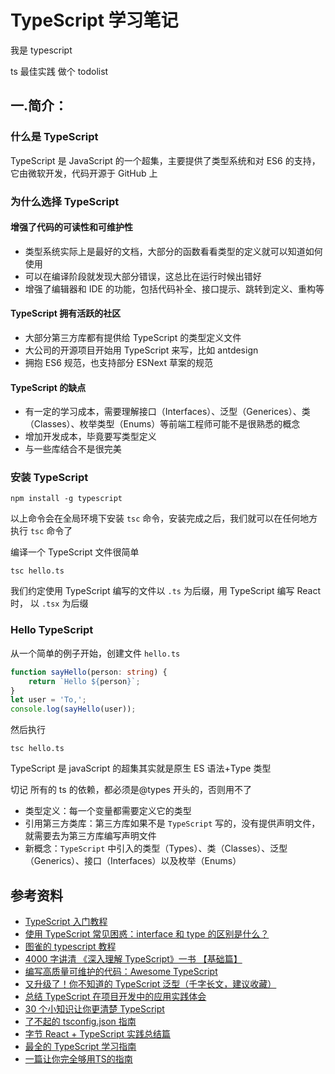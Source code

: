 # TypeScript 学习笔记

我是 typescript

ts 最佳实践
做个 todolist

## 一.简介：

### 什么是 TypeScript

TypeScript 是 JavaScript 的一个超集，主要提供了类型系统和对 ES6 的支持，它由微软开发，代码开源于 GitHub 上

### 为什么选择 TypeScript

#### 增强了代码的可读性和可维护性

-   类型系统实际上是最好的文档，大部分的函数看看类型的定义就可以知道如何使用
-   可以在编译阶段就发现大部分错误，这总比在运行时候出错好
-   增强了编辑器和 IDE 的功能，包括代码补全、接口提示、跳转到定义、重构等

#### TypeScript 拥有活跃的社区

-   大部分第三方库都有提供给 TypeScript 的类型定义文件
-   大公司的开源项目开始用 TypeScript 来写，比如 antdesign
-   拥抱 ES6 规范，也支持部分 ESNext 草案的规范

#### TypeScript 的缺点

-   有一定的学习成本，需要理解接口（Interfaces）、泛型（Generices）、类（Classes）、枚举类型（Enums）等前端工程师可能不是很熟悉的概念
-   增加开发成本，毕竟要写类型定义
-   与一些库结合不是很完美

### 安装 TypeScript

```shell
npm install -g typescript
```

以上命令会在全局环境下安装 `tsc` 命令，安装完成之后，我们就可以在任何地方执行 `tsc` 命令了

编译一个 TypeScript 文件很简单

```shell
tsc hello.ts
```

我们约定使用 TypeScript 编写的文件以 `.ts` 为后缀，用 TypeScript 编写 React 时， 以 `.tsx` 为后缀

### Hello TypeScript

从一个简单的例子开始，创建文件 `hello.ts`

```typescript
function sayHello(person: string) {
    return `Hello ${person}`;
}
let user = 'To,';
console.log(sayHello(user));
```

然后执行

```shell
tsc hello.ts
```

TypeScript 是 javaScript 的超集其实就是原生 ES 语法+Type 类型

切记 所有的 ts 的依赖，都必须是@types 开头的，否则用不了

-   类型定义：每一个变量都需要定义它的类型
-   引用第三方类库：第三方库如果不是 `TypeScript` 写的，没有提供声明文件，就需要去为第三方库编写声明文件
-   新概念：`TypeScript` 中引入的类型（Types）、类（Classes）、泛型（Generics）、接口（Interfaces）以及枚举（Enums）

## 参考资料

-   [TypeScript 入门教程](https://ts.xcatliu.com/)
-   [使用 TypeScript 常见困惑：interface 和 type 的区别是什么？](https://blog.fundebug.com/2021/06/28/typescript-the-difference-between-interface-and-type/)
-   [图雀的 typescript 教程](https://tuture.co/tags/Typescript/)
-   [4000 字讲清 《深入理解 TypeScript》一书 【基础篇】](https://segmentfault.com/a/1190000021210413)
-   [编写高质量可维护的代码：Awesome TypeScript](https://mp.weixin.qq.com/s/gAwvcmSNYMwQKk6RY-GaEw)
-   [又升级了！你不知道的 TypeScript 泛型（千字长文，建议收藏）](https://mp.weixin.qq.com/s/JTfzexEh0qYDWHCT4l337A)
-   [总结 TypeScript 在项目开发中的应用实践体会](https://mp.weixin.qq.com/s/fe_VqsoEErmBF6y5pph99A)
-   [30 个小知识让你更清楚 TypeScript](https://mp.weixin.qq.com/s/TzkAQrDYR2O2VeauYCSWhw)
-   [了不起的 tsconfig.json 指南](https://zhuanlan.zhihu.com/p/285270177)
-   [字节 React + TypeScript 实践总结篇](https://mp.weixin.qq.com/s/v7uZrEmEaPVfL76PHGD1oQ)
-   [最全的 TypeScript 学习指南](https://mp.weixin.qq.com/s/B7sdfzu6ZBbfwSdB34rGGA)
-   [一篇让你完全够用TS的指南](https://mp.weixin.qq.com/s/ATtC01f1jnV6lDsZoxWOnQ)

